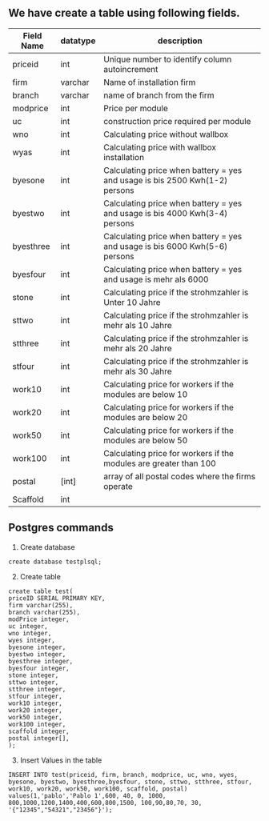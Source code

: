 ## We have create a table using following fields.

|Field Name| datatype   | description                                    |
|----------|------------|------------------------------------------------|
| priceid  | int        | Unique number to identify column autoincrement |
|   firm   | varchar    | Name of installation firm                      |
| branch   | varchar    | name of branch from the firm                   |
| modprice | int        | Price per module                               |
| uc       | int        | construction price required per module         |
| wno      | int        | Calculating price without wallbox              |
| wyas     | int        | Calculating price with wallbox installation    |
| byesone  | int        | Calculating price when battery = yes and usage is bis 2500 Kwh(1-2) persons|
| byestwo | int        | Calculating price when battery = yes and usage is bis 4000 Kwh(3-4) persons|
| byesthree  | int        | Calculating price when battery = yes and usage is bis 6000 Kwh(5-6) persons|
| byesfour  | int        | Calculating price when battery = yes and usage is mehr als 6000 |
|stone| int| Calculating price if the strohmzahler is Unter 10 Jahre|
|sttwo| int| Calculating price if the strohmzahler is mehr als 10 Jahre|
|stthree| int| Calculating price if the strohmzahler is mehr als 20 Jahre|
|stfour| int| Calculating price if the strohmzahler is mehr als 30 Jahre|
|work10| int|Calculating price for workers if the modules are below 10|
|work20| int|Calculating price for workers if the modules are below 20|
|work50| int|Calculating price for workers if the modules are below 50|
|work100| int|Calculating price for workers if the modules are greater than 100|
|postal| [int] | array of all postal codes where the firms operate |
|Scaffold| int | |


## Postgres commands 

1. Create database 
```
create database testplsql;
```
2. Create table 
```
create table test(
priceID SERIAL PRIMARY KEY,
firm varchar(255),
branch varchar(255),
modPrice integer,
uc integer,
wno integer,
wyes integer,
byesone integer,
byestwo integer,
byesthree integer,
byesfour integer,
stone integer,
sttwo integer,
stthree integer,
stfour integer,
work10 integer,
work20 integer,
work50 integer,
work100 integer,
scaffold integer,
postal integer[],
);
```

3. Insert Values in the table 
```
INSERT INTO test(priceid, firm, branch, modprice, uc, wno, wyes, byesone, byestwo, byesthree,byesfour, stone, sttwo, stthree, stfour, work10, work20, work50, work100, scaffold, postal) values(1,'pablo','Pablo 1',600, 40, 0, 1000, 800,1000,1200,1400,400,600,800,1500, 100,90,80,70, 30, '{"12345","54321","23456"}');
```
